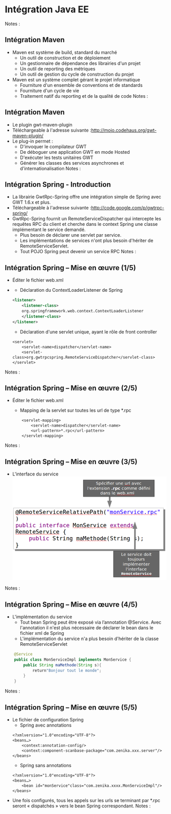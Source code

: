 # Intégration Java EE

<!-- .slide: class="page-title" -->


Notes :




## Intégration Maven

- Maven est système de build, standard du marché
	- Un outil de construction et de déploiement
	- Un gestionnaire de dépendance des librairies d'un projet
	- Un outil de reporting des métriques
	- Un outil de gestion du cycle de construction du projet
- Maven est un système complet gérant le projet informatique
	- Fourniture d'un ensemble de conventions et de standards
	- Fourniture d'un cycle de vie
	- Traitement natif du reporting et de la qualité de code
Notes :




## Intégration Maven

- Le plugin gwt-maven-plugin
- Téléchargeable à l'adresse suivante :http://mojo.codehaus.org/gwt-maven-plugin/
- Le plug-in permet :
	- D'invoquer le compilateur GWT
	- De déboguer une application GWT en mode Hosted
	- D'exécuter les tests unitaires GWT
	- Générer les classes des services asynchrones et d'internationalisation
Notes :




## Intégration Spring - Introduction

- La librairie GwtRpc-Spring offre une intégration simple de Spring avec GWT 1.6.x et plus.
- Téléchargeable à l'adresse suivante :http://code.google.com/p/gwtrpc-spring/
- GwtRpc-Spring fournit un RemoteServiceDispatcher qui intercepte les requêtes RPC du client et cherche dans le context Spring une classe implémentant le service demandé.
	- Plus besoin de déclarer une servlet par service.
	- Les implémentations de services n'ont plus besoin d'hériter de RemoteServiceServlet.
	- Tout POJO Spring peut devenir un service RPC
Notes :




## Intégration Spring – Mise en œuvre (1/5)

- Éditer le fichier web.xml

- 
	- Déclaration du ContextLoaderListener de Spring
	```xml
	<listener>
		<listener-class>
		org.springframework.web.context.ContextLoaderListener
		</listener-class>
	</listener>
	```
	- Déclaration d'une servlet unique, ayant le rôle de front controller
	```
	<servlet>
		<servlet-name>dispatcher</servlet-name>
		<servlet-class>org.gwtrpcspring.RemoteServiceDispatcher</servlet-class>
	</servlet>
	```


Notes :




## Intégration Spring – Mise en œuvre (2/5)

- Éditer le fichier web.xml  
	- Mapping de la servlet sur toutes les url de type *.rpc

	```
		<servlet-mapping>
			<servlet-name>dispatcher</servlet-name>
			<url-pattern>*.rpc</url-pattern>
		</servlet-mapping>
	```

Notes : 




## Intégration Spring – Mise en œuvre (3/5)

- L'interface du service
![](ressources/images/11_jee/spring.png)


Notes :




## Intégration Spring – Mise en œuvre (4/5)

- L'implémentation du service
	- Tout bean Spring peut être exposé via l’annotation @Service. Avec l'annotation il n'est plus nécessaire de déclarer le bean dans le fichier xml de Spring
	- L'implémentation du service n'a plus besoin d'hériter de la classe RemoteServiceServlet

```java
	@Service
	public class MonServiceImpl implements MonService {
		public String maMethode(String s){
			return"Bonjour tout le monde";
		}
	}
```	
Notes :




## Intégration Spring – Mise en œuvre (5/5)

- Le fichier de configuration Spring
	- Spring avec annotations
	```
	<?xmlversion="1.0"encoding="UTF-8"?>
	<beans…>
		<context:annotation-config/>
		<context:component-scanbase-package="com.zenika.xxx.server"/>
	</beans>
	```
	- Spring sans annotations
	```
	<?xmlversion="1.0"encoding="UTF-8"?>
	<beans…>
		<bean id="monService"class="com.zenika.xxxx.MonServiceImpl"/>
	</beans>
	```
- Une fois configurés, tous les appels sur les urls se terminant par *.rpc seront « dispatchés » vers le bean Spring correspondant.
Notes :




<!-- .slide: class="page-questions" -->